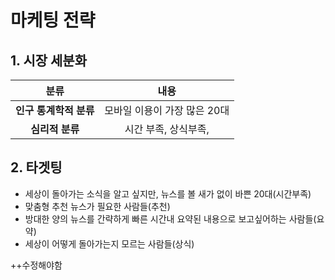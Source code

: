 # 마케팅 전략
## 1. 시장 세분화

|분류|내용|
|:--------:|:--------:|
|**인구 통계학적 분류** | 모바일 이용이 가장 많은 20대|
|**심리적 분류**        | 시간 부족, 상식부족,        |

## 2. 타겟팅
- 세상이 돌아가는 소식을 알고 싶지만, 뉴스를 볼 새가 없이 바쁜 20대(시간부족)
- 맞춤형 추천 뉴스가 필요한 사람들(추천)
- 방대한 양의 뉴스를 간략하게 빠른 시간내 요약된 내용으로 보고싶어하는 사람들(요약)
- 세상이 어떻게 돌아가는지 모르는 사람들(상식)


++수정해야함
